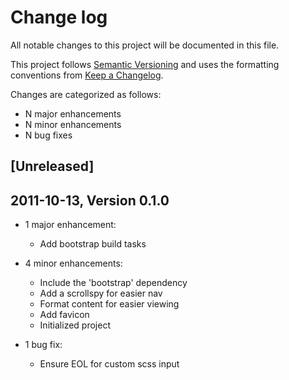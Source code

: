 # Change log

All notable changes to this project will be documented in this file.

This project follows [Semantic Versioning](http://semver.org/) and uses the formatting conventions from [Keep a Changelog](http://keepachangelog.com).

Changes are categorized as follows:

* N major enhancements
* N minor enhancements
* N bug fixes

## [Unreleased]

## 2011-10-13, Version 0.1.0

* 1 major enhancement:

  * Add bootstrap build tasks

* 4 minor enhancements:

  * Include the 'bootstrap' dependency
  * Add a scrollspy for easier nav
  * Format content for easier viewing
  * Add favicon
  * Initialized project

* 1 bug fix:

  * Ensure EOL for custom scss input
